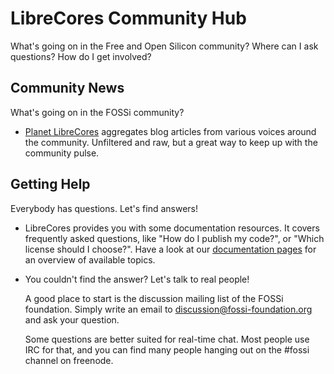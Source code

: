 # LibreCores Community Hub

What's going on in the Free and Open Silicon community? Where can I ask questions? How do I get involved?

## Community News
What's going on in the FOSSi community?

* [Planet LibreCores](/planet) aggregates blog articles from various voices around the community. Unfiltered and raw, but a great way to keep up with the community pulse.

## Getting Help
Everybody has questions. Let's find answers!

* LibreCores provides you with some documentation resources. It covers
  frequently asked questions, like "How do I publish my code?", or
  "Which license should I choose?". Have a look at our
  [documentation pages](/docs) for an overview of available topics.
* You couldn't find the answer? Let's talk to real people!

  A good place to start is the discussion mailing list of the FOSSi foundation.
  Simply write an email to
  [discussion@fossi-foundation.org](mailto:discussion@fossi-foundation.org)
  and ask your question.

  Some questions are better suited for real-time chat. Most people use IRC for
  that, and you can find many people hanging out on the #fossi channel on freenode.
